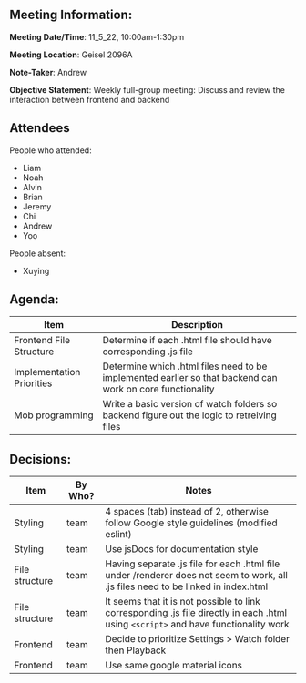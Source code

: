 ## Meeting Information:

__Meeting Date/Time__: 11_5_22, 10:00am-1:30pm

__Meeting Location__: Geisel 2096A

__Note-Taker__: Andrew 

__Objective Statement__: Weekly full-group meeting: Discuss and review the interaction between frontend and backend

## Attendees
People who attended:
- Liam
- Noah
- Alvin
- Brian
- Jeremy
- Chi
- Andrew
- Yoo

People absent:
- Xuying

## Agenda:
| Item | Description |
| ----- | ---------------- |
| Frontend File Structure | Determine if each .html file should have corresponding .js file ||
| Implementation Priorities | Determine which .html files need to be implemented earlier so that backend can work on core functionality |
| Mob programming | Write a basic version of watch folders so backend figure out the logic to retreiving files |


## Decisions:
| Item | By Who? | Notes |
| -------- | -------------- | --------- |
| Styling | team | 4 spaces (tab) instead of 2, otherwise follow Google style guidelines (modified eslint) |
| Styling | team | Use jsDocs for documentation style |
File structure | team | Having separate .js file for each .html file under /renderer does not seem to work, all .js files need to be linked in index.html |
File structure | team | It seems that it is not possible to link corresponding .js file directly in each .html using `<script>` and have functionality work |
Frontend  | team | Decide to prioritize Settings > Watch folder then Playback
Frontend  | team | Use same google material icons   




 


